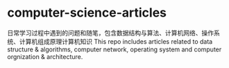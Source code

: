 # computer-science-articles
日常学习过程中遇到的问题和随笔，包含数据结构与算法、计算机网络、操作系统、计算机组成原理计算机知识
This repo includes articles related to data structure & algorithms, computer network, operating system and computer orgnization & architecture.
